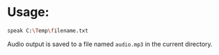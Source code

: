 # Usage:

```bash
speak C:\Temp\filename.txt
```

Audio output is saved to a file named `audio.mp3` in the current directory.

